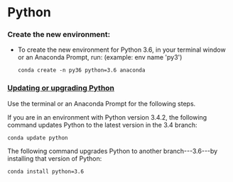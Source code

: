 # Python



### Create the new environment:

* To create the new environment for Python 3.6, in your terminal window or an Anaconda Prompt, run: \(example: env name 'py3'\)

  ```text
  conda create -n py36 python=3.6 anaconda
  ```

### [Updating or upgrading Python](https://docs.conda.io/projects/conda/en/latest/user-guide/tasks/manage-python.html#id4)

Use the terminal or an Anaconda Prompt for the following steps.

If you are in an environment with Python version 3.4.2, the following command updates Python to the latest version in the 3.4 branch:

```text
conda update python
```

The following command upgrades Python to another branch---3.6---by installing that version of Python:

```text
conda install python=3.6
```



